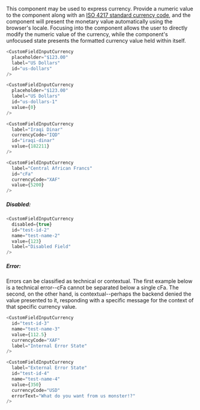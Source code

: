 This component may be used to express currency. Provide a numeric value to the component along with an
[ISO 4217 standard currency code](https://www.currency-iso.org/en/home.html), and the component will present the
monetary value automatically using the browser's locale. Focusing into the component allows the user to directly modify
the numeric value of the currency, while the component's unfocused state presents the formatted currency value held
within itself.

```js
<CustomFieldInputCurrency
  placeholder="$123.00"
  label="US Dollars"
  id="us-dollars"
/>
```

```js
<CustomFieldInputCurrency
  placeholder="$123.00"
  label="US Dollars"
  id="us-dollars-1"
  value={0}
/>
```

```js
<CustomFieldInputCurrency
  label="Iraqi Dinar"
  currencyCode="IQD"
  id="iraqi-dinar"
  value={182211}
/>
```

```js
<CustomFieldInputCurrency
  label="Central African Francs"
  id="cFa"
  currencyCode="XAF"
  value={5200}
/>
```

##### Disabled:

```js
<CustomFieldInputCurrency
  disabled={true}
  id="test-id-2"
  name="test-name-2"
  value={123}
  label="Disabled Field"
/>
```

##### Error:

Errors can be classified as technical or contextual. The first example below is a technical error--cFa cannot be
separated below a single cFa. The second, on the other hand, is contextual--perhaps the backend denied the value
presented to it, responding with a specific message for the context of that specific currency value.

```js
<CustomFieldInputCurrency
  id="test-id-3"
  name="test-name-3"
  value={112.5}
  currencyCode="XAF"
  label="Internal Error State"
/>
```

```js
<CustomFieldInputCurrency
  label="External Error State"
  id="test-id-4"
  name="test-name-4"
  value={350}
  currencyCode="USD"
  errorText="What do you want from us monster!?"
/>
```

